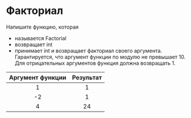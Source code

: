 # Факториал

Напишите функцию, которая

* называется Factorial
* возвращает int
* принимает int и возвращает факториал своего аргумента. Гарантируется, что аргумент функции по модулю не превышает 10. Для отрицательных аргументов функция должна возвращать 1.

| Аргумент функции | Результат |
| :--------------: | :-------: |
|        1         |     1     |
|        -2        |     1     |
|        4         |    24     |
